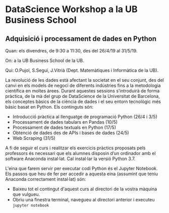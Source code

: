 # DataScience Workshop a la UB Business School

## Adquisició i processament de dades en Python

Quan: els divendres, de 9:30 a 11:30, des del 26/4/19 al 31/5/19.

On: a la UB Business School de la UB.

Qui: O.Pujol, S.Seguí, J.Vitrià (Dept. Matemàtiques i Informàtica de la UB).

La revolució de les dades està afectant la societat en el seu conjunt, des del canvi en els models de negoci de
diferents indústries fins a la metodologia científica en moltes àrees. Durant aquestes sessions s’introduirà de
forma pràctica, de la mà del grup de DataScience de la Universitat de Barcelona, els conceptes bàsics de la
ciència de dades i el seu entorn tecnològic més bàsic basat en Python. Els continguts són:

+ Introducció pràctica al llenguatge de programació Python (26/4 i 3/5)
+ Processament de dades tabulars en Pandas (10/5)
+ Processament de dades textuals en Python (17/5)
+ Obtenció de dades des de APIs i bases de dades (24/5)
+ Web Scraping (31/5)

A fi de seguir el curs i realitzar els exercicis pràctics proposats pels professors és necessari que els
alumnes disposin d’un ordinador amb el software Anaconda instal·lat. Cal instal·lar la versió Python 3.7.

L'eina que farem servir per executar codi Python és el Jupyter Notebook. Els passos que heu de fer per accedir a aquesta eina (assumint que teniu Anaconda correctament instal·lat) són:

+ Baixeu tot el contingut d'aquest curs al directori de la vostra màquina que vulgueu.
+ Obriu una finestra terminal, navegueu al directori anterior i executeu `jupyter notebook`
